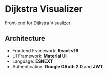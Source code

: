 # Dijkstra Visualizer

Front-end for Dijkstra Visualizer.

## Architecture

- Frontend Framework: **React v16**
- UI Framework: **Material UI**
- Language: **ESNEXT**
- Authentication: **Google OAuth 2.0** and **JWT**
